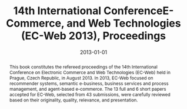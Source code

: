 ---
abstract: This book constitutes the refereed proceedings of the 14th International
  Conference on Electronic Commerce and Web Technologies (EC-Web) held in Prague,
  Czech Republic, in August 2013. In 2013, EC-Web focused on recommender systems,
  semantic e-business, business services and process management, and agent-based e-commerce.
  The 13 full and 6 short papers accepted for EC-Web, selected from 43 submissions,
  were carefully reviewed based on their originality, quality, relevance, and presentation.
authors:
- Christian Huemer
- Pasquale Lops
date: '2013-01-01'
featured: false
links:
- name: Publik
  url: https://publik.tuwien.ac.at/showentry.php?ID=245948&lang=1
publication_types:
- '5'
publishDate: '2013-01-01'
title: 14th International ConferenceE-Commerce, and Web Technologies (EC-Web 2013),
  Proceedings
url_pdf: http://link.springer.com/book/10.1007%2F978-3-642-39878-0
---